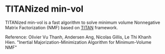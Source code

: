 # TITANized min-vol
TITANized min-vol is a fast algorithm to solve minimum volume Nonnegative Matrix Factorization (NMF) based on [TITAN](https://arxiv.org/abs/2010.12133) framework. 

Reference: Olivier Vu Thanh, Andersen Ang, Nicolas Gillis, Le Thi Khanh Hien. "Inertial Majorization-Minimization Algorithm for Minimum-Volume NMF"
